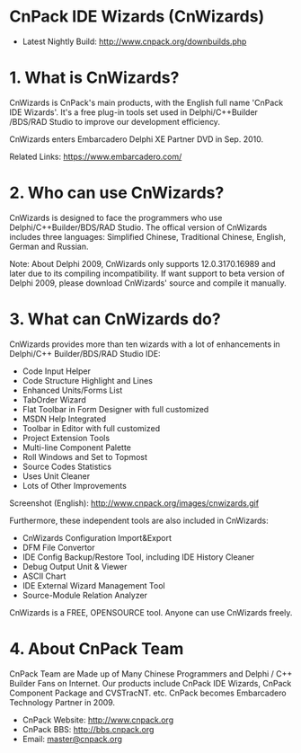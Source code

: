# CnPack IDE Wizards (CnWizards)

 * Latest Nightly Build:  http://www.cnpack.org/downbuilds.php

# 1. What is CnWizards?

CnWizards is CnPack's main products, with the English full name 'CnPack
IDE Wizards'. It's a free plug-in tools set used in Delphi/C++Builder
/BDS/RAD Studio to improve our development efficiency.

CnWizards enters Embarcadero Delphi XE Partner DVD in Sep. 2010.

Related Links: https://www.embarcadero.com/

# 2. Who can use CnWizards?

CnWizards is designed to face the programmers who use Delphi/C++Builder/BDS/RAD Studio.
The offical version of CnWizards includes three languages: Simplified 
Chinese, Traditional Chinese, English, German and Russian.

Note: About Delphi 2009, CnWizards only supports 12.0.3170.16989 and 
later due to its compiling incompatibility. If want support to beta
version of Delphi 2009, please download CnWizards' source and compile
it manually.

# 3. What can CnWizards do?

CnWizards provides more than ten wizards with a lot of enhancements 
in Delphi/C++ Builder/BDS/RAD Studio IDE:

  * Code Input Helper
  * Code Structure Highlight and Lines
  * Enhanced Units/Forms List
  * TabOrder Wizard
  * Flat Toolbar in Form Designer with full customized
  * MSDN Help Integrated
  * Toolbar in Editor with full customized
  * Project Extension Tools
  * Multi-line Component Palette
  * Roll Windows and Set to Topmost
  * Source Codes Statistics
  * Uses Unit Cleaner
  * Lots of Other Improvements

Screenshot (English):
http://www.cnpack.org/images/cnwizards.gif

Furthermore, these independent tools are also included in CnWizards:

  * CnWizards Configuration Import&Export
  * DFM File Convertor
  * IDE Config Backup/Restore Tool, including IDE History Cleaner
  * Debug Output Unit & Viewer
  * ASCII Chart
  * IDE External Wizard Management Tool
  * Source-Module Relation Analyzer

CnWizards is a FREE, OPENSOURCE tool. Anyone can use CnWizards freely.

# 4. About CnPack Team

CnPack Team are Made up of Many Chinese Programmers and Delphi / C++ 
Builder Fans on Internet. Our products include CnPack IDE Wizards, 
CnPack Component Package and CVSTracNT. etc.
CnPack becomes Embarcadero Technology Partner in 2009.

 * CnPack Website: http://www.cnpack.org
 * CnPack BBS:     http://bbs.cnpack.org
 * Email:          master@cnpack.org

